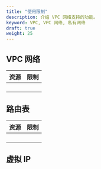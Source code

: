 ```yaml
---
title: "使用限制"
description: 介绍 VPC 网络支持的功能。
keyword: VPC, VPC 网络, 私有网络
draft: true
weight: 25
---
```


<!--草稿，待与研发沟通-->

## VPC 网络

| 资源 | 限制 |
| :--- | :--- |
|      |      |
|      |      |
|      |      |
|      |      |

## 路由表

| 资源 | 限制 |
| :--- | :--- |
|      |      |
|      |      |
|      |      |
|      |      |



## 虚拟 IP



